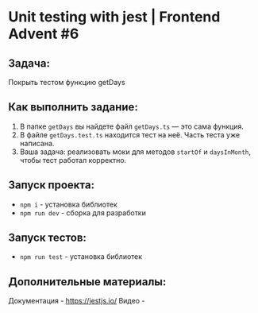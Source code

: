 # Unit testing with jest | Frontend Advent #6

## Задача:
Покрыть тестом функцию getDays

## Как выполнить задание:
1. В папке `getDays` вы найдете файл `getDays.ts` — это сама функция.
2. В файле `getDays.test.ts` находится тест на неё. Часть теста уже написана.
3. Ваша задача: реализовать моки для методов `startOf` и `daysInMonth`, чтобы тест работал корректно.

## Запуск проекта:
* `npm i` - установка библиотек
* `npm run dev` - сборка для разработки

## Запуск тестов:
* `npm run test` - установка библиотек

## Дополнительные материалы:
Документация - https://jestjs.io/
Видео - 
